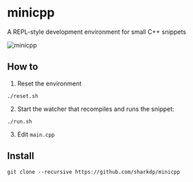 # minicpp

A REPL-style development environment for small C++ snippets

![minicpp](https://i.imgur.com/jQ0s8UF.png)

## How to

1. Reset the environment
```
./reset.sh
```

2. Start the watcher that recompiles and runs the snippet:
```
./run.sh
```

3. Edit `main.cpp`

## Install

```
git clone --recursive https://github.com/sharkdp/minicpp
```
